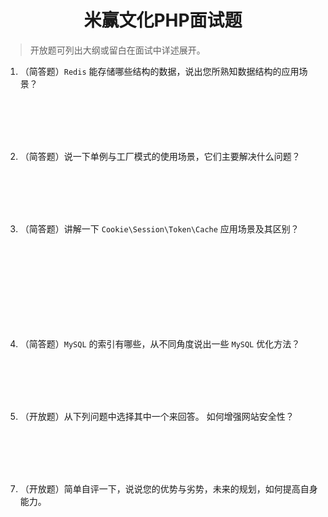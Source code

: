 <center><h1>米赢文化PHP面试题</h1></center>

> 开放题可列出大纲或留白在面试中详述展开。

1. （简答题）`Redis` 能存储哪些结构的数据，说出您所熟知数据结构的应用场景？
<br />
<br />
<br />
<br />

2. （简答题）说一下单例与工厂模式的使用场景，它们主要解决什么问题？
<br />
<br />
<br />
<br />

3. （简答题）讲解一下 `Cookie\Session\Token\Cache` 应用场景及其区别？
<br />
<br />
<br />
<br />
<br />
<br />
<br />
<br />

4. （简答题）`MySQL` 的索引有哪些，从不同角度说出一些 `MySQL` 优化方法？
<br />
<br />
<br />
<br />



5.  （开放题）从下列问题中选择其中一个来回答。
如何增强网站安全性？
<br />
<br />
<br />
<br />


7. （开放题）简单自评一下，说说您的优势与劣势，未来的规划，如何提高自身能力。

<br />
<br />
<br />
<br />

<!--stackedit_data:
eyJoaXN0b3J5IjpbMTUwMDQ0NDA0NSw4MDY3NzIzODcsMjEyNj
k1MjMzNywtMTk0MTAxMDkxNCwxNDgzNjcxMTU3LC00Mjg3MDQz
ODMsMTQ5NDQ3Nzc1NCwtMjEyMDQzMTA1OSwtMTE5MzQ2NDQ4MS
wxNjY1MzY3OTEwLC0xNjMwODA5OTYsLTkzMzk3NTExXX0=
-->